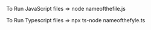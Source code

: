 To Run JavaScript files => node nameofthefile.js

To Run Typescript files => npx ts-node nameofthefyle.ts

